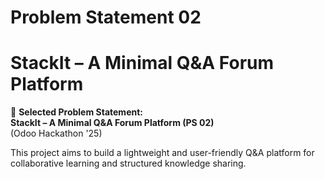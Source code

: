 # Problem Statement 02 
# StackIt – A Minimal Q&A Forum Platform

📝 **Selected Problem Statement:**  
**StackIt – A Minimal Q&A Forum Platform (PS 02)**  
(Odoo Hackathon '25)

This project aims to build a lightweight and user-friendly Q&A platform for collaborative learning and structured knowledge sharing.
